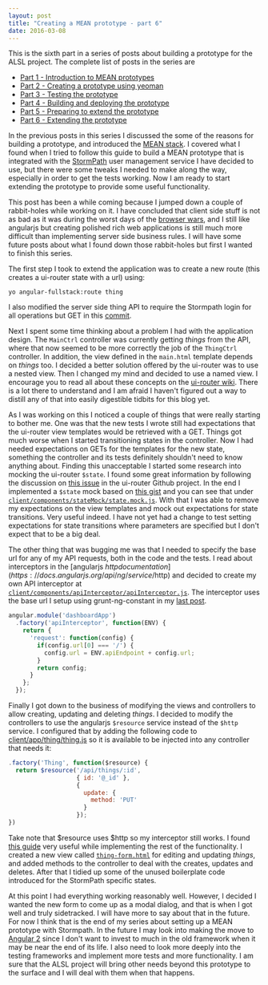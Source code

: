 ```yaml
---
layout: post
title: "Creating a MEAN prototype - part 6"
date: 2016-03-08
---
```

This is the sixth part in a series of posts about building a prototype for the ALSL project.  The complete list of posts in the series are

- [Part 1 - Introduction to MEAN prototypes](/2016/02/15/creating-a-mean-prototype-1.html)
- [Part 2 - Creating a prototype using yeoman](/2016/02/18/creating-a-mean-prototype-2.html)
- [Part 3 - Testing the prototype](/2016/02/19/creating-a-mean-prototype-3.html)
- [Part 4 - Building and deploying the prototype](/2016/02/22/creating-a-mean-prototype-4.html)
- [Part 5 - Preparing to extend the prototype](/2016/02/25/creating-a-mean-prototype-5.html)
- [Part 6 - Extending the prototype](/2016/03/08/creating-a-mean-prototype-6.html)

In the previous posts in this series I discussed the some of the reasons for building a prototype, and introduced the [MEAN stack](https://en.wikipedia.org/wiki/MEAN_(software_bundle)).
I covered what I found when I tried to follow this guide to build a MEAN prototype that is integrated with the [StormPath](https://stormpath.com) user management service I have decided to use, but there were some tweaks I needed to make along the way, especially in order to get the tests working.  Now I am ready to start extending the prototype to provide some useful functionality.
<!--excerpt.start-->
This post has been a while coming because I jumped down a couple of rabbit-holes while working on it.  I have concluded that client side stuff is not as bad as it was during the worst days of the [browser wars](https://en.wikipedia.org/wiki/Browser_wars), and I still like angularjs but creating polished rich web applications is still much more difficult than implementing server side business rules.  I will have some future posts about what I found down those rabbit-holes but first I wanted to finish this series.

The first step I took to extend the application was to create a new route (this creates a ui-router state with a url) using:

```
yo angular-fullstack:route thing
```

I also modified the server side thing API to require the Stormpath login for all operations but GET in this [commit](https://github.com/mshogren/alsl-sandbox1/commit/f50faf18a7136a2592e18f8a92af51664e9ef47b).

Next I spent some time thinking about a problem I had with the application design.  The `MainCtrl` controller was currently getting *things* from the API, where that now seemed to be more correctly the job of the `ThingCtrl` controller.  In addition, the view defined in the `main.html` template depends on *things* too.  I decided a better solution offered by the ui-router was to use a nested view.  Then I changed my mind and decided to use a named view.  I encourage you to read all about these concepts on the [ui-router wiki](https://github.com/angular-ui/ui-router/wiki).  There is a lot there to understand and I am afraid I haven't figured out a way to distill any of that into easily digestible tidbits for this blog yet.
<!--excerpt.end-->
As I was working on this I noticed a couple of things that were really starting to bother me.  One was that the new tests I wrote still had expectations that the ui-router view templates would be retrieved with a GET.  Things got much worse when I started transitioning states in the controller.  Now I had needed expectations on GETs for the templates for the new state, something the controller and its tests definitely shouldn't need to know anything about.  Finding this unacceptable I started some research into mocking the ui-router `$state`.  I found some great information by following the discussion on [this issue](https://github.com/angular-ui/ui-router/issues/212) in the ui-router Github project.  In the end I implemented a `$state` mock based on [this gist](https://gist.github.com/geraldofcneto/7d4690dc8c81b0f1fde0) and you can see that under [`client/components/stateMock/state.mock.js`](https://github.com/mshogren/alsl-sandbox1/blob/master/client/components/stateMock/state.mock.js).  With that I was able to remove my expectations on the view templates and mock out expectations for state transitions.  Very useful indeed.  I have not yet had a change to test setting expectations for state transitions where parameters are specified but I don't expect that to be a big deal.

The other thing that was bugging me was that I needed to specify the base url for any of my API requests, both in the code and the tests.  I read about interceptors in the [angularjs $http documentation](https://docs.angularjs.org/api/ng/service/$http) and decided to create my own API interceptor at [`client/components/apiInterceptor/apiInterceptor.js`](https://github.com/mshogren/alsl-sandbox1/blob/master/client/components/apiInterceptor/apiInterceptor.js).  The interceptor uses the base url I setup using grunt-ng-constant in my [last post](/2016/02/25/creating-a-mean-prototype-5.html).

``` javascript
angular.module('dashboardApp')
  .factory('apiInterceptor', function(ENV) {
    return {
      'request': function(config) {
        if(config.url[0] === '/') {
          config.url = ENV.apiEndpoint + config.url;
        }
        return config;
      }
    };
  });
```

Finally I got down to the business of modifying the views and controllers to allow creating, updating and deleting *things*.  I decided to modify the controllers to use the angularjs `$resource` service instead of the `$http` service.  I configured that by adding the following code to [client/app/thing/thing.js](https://github.com/mshogren/alsl-sandbox1/blob/master/client/app/thing/thing.js) so it is available to be injected into any controller that needs it:

``` javascript
.factory('Thing', function($resource) {
  return $resource('/api/things/:id',
                   { id: '@_id' },
                   {
                     update: {
                       method: 'PUT'
                     }
                   });
})
```

Take note that $resource uses $http so my interceptor still works.  I found [this guide](http://www.sitepoint.com/creating-crud-app-minutes-angulars-resource/) very useful while implementing the rest of the functionality.  I created a new view called [`thing-form.html`](https://github.com/mshogren/alsl-sandbox1/blob/master/client/app/thing/thing-form.html) for editing and updating *things*, and added methods to the controller to deal with the creates, updates and deletes.  After that I tidied up some of the unused boilerplate code introduced for the StormPath specific states.  

At this point I had everything working reasonably well.  However, I decided I wanted the new form to come up as a modal dialog, and that is when I got well and truly sidetracked.  I will have more to say about that in the future.  For now I think that is the end of my series about setting up a MEAN prototype with Stormpath.  In the future I may look into making the move to [Angular 2](https://angular.io/) since I don't want to invest to much in the old framework when it may be near the end of its life.  I also need to look more deeply into the testing frameworks and implement more tests and more functionality.  I am sure that the ALSL project will bring other needs beyond this prototype to the surface and I will deal with them when that happens.

